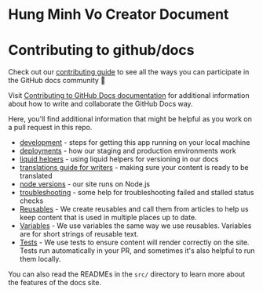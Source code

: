 # Hung Minh Vo Creator Document 

# Contributing to github/docs

Check out our [contributing guide](../.github/CONTRIBUTING.md) to see all the ways you can participate in the GitHub docs community :sparkling_heart:

Visit [Contributing to GitHub Docs documentation](https://docs.github.com/en/contributing) for additional information about how to write and collaborate the GitHub Docs way.

Here, you'll find additional information that might be helpful as you work on a pull request in this repo.

- [development](./development.md) - steps for getting this app running on your local machine
- [deployments](./deployments.md) - how our staging and production environments work
- [liquid helpers](./liquid-helpers.md) - using liquid helpers for versioning in our docs
- [translations guide for writers](./translations-for-writers.md) - making sure your content is ready to be translated
- [node versions](./node-versions.md) - our site runs on Node.js
- [troubleshooting](./troubleshooting.md) - some help for troubleshooting failed and stalled status checks
- [Reusables](https://docs.github.com/en/contributing/writing-for-github-docs/creating-reusable-content#about-reusables) - We create reusables and call them from articles to help us keep content that is used in multiple places up to date.
- [Variables](https://docs.github.com/en/contributing/writing-for-github-docs/creating-reusable-content#about-variables) - We use variables the same way we use reusables. Variables are for short strings of reusable text.
- [Tests](/tests/README.md) - We use tests to ensure content will render correctly on the site. Tests run automatically in your PR, and sometimes it's also helpful to run them locally.

You can also read the READMEs in the `src/` directory to learn more about the features of the docs site.
